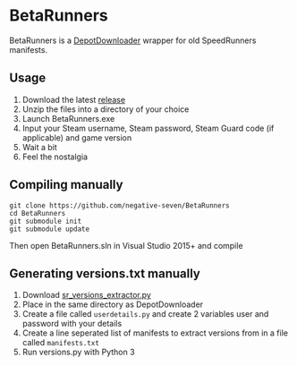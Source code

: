 # BetaRunners

BetaRunners is a [DepotDownloader](https://github.com/SteamRE/DepotDownloader) wrapper for old SpeedRunners manifests.

## Usage
1. Download the latest [release](https://github.com/negative-seven/BetaRunners/releases)
2. Unzip the files into a directory of your choice
3. Launch BetaRunners.exe
4. Input your Steam username, Steam password, Steam Guard code (if applicable) and game version
5. Wait a bit
6. Feel the nostalgia

## Compiling manually
```
git clone https://github.com/negative-seven/BetaRunners
cd BetaRunners
git submodule init
git submodule update
```
Then open BetaRunners.sln in Visual Studio 2015+ and compile

## Generating versions.txt manually
1. Download [sr_versions_extractor.py](https://gist.github.com/ZombieWizzard/715932834ffba38ebb7b8dbef39cf60f)
2. Place in the same directory as DepotDownloader
3. Create a file called `userdetails.py` and create 2 variables user and password with your details
4. Create a line seperated list of manifests to extract versions from in a file called `manifests.txt`
5. Run versions.py with Python 3
